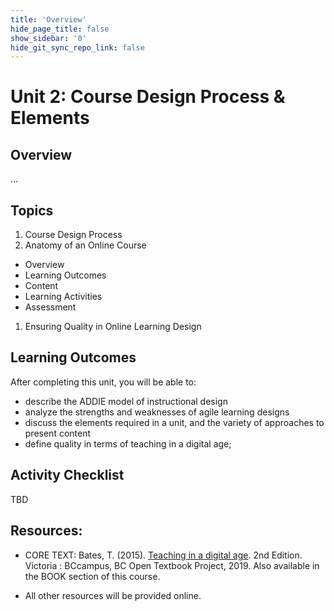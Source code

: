 ```yaml
---
title: 'Overview'
hide_page_title: false
show_sidebar: '0'
hide_git_sync_repo_link: false
---
```

# Unit 2: Course Design Process & Elements
## Overview
...


## Topics
1. Course Design Process
1. Anatomy of an Online Course
 - Overview
 - Learning Outcomes
 - Content
 - Learning Activities
 - Assessment
1. Ensuring Quality in Online Learning Design



## Learning Outcomes
After completing this unit, you will be able to:
 - describe the ADDIE model of instructional design
 - analyze the strengths and weaknesses of agile learning designs
 - discuss the elements required in a unit, and the variety of approaches to present content
 - define quality in terms of teaching in a digital age;



## Activity Checklist

TBD

## Resources:
- CORE TEXT: Bates, T. (2015). [Teaching in a digital age](https://pressbooks.bccampus.ca/teachinginadigitalagev2/). 2nd Edition. Victoria : BCcampus, BC Open Textbook Project, 2019.  Also available in the BOOK section of this course.

- All other resources will be provided online.
